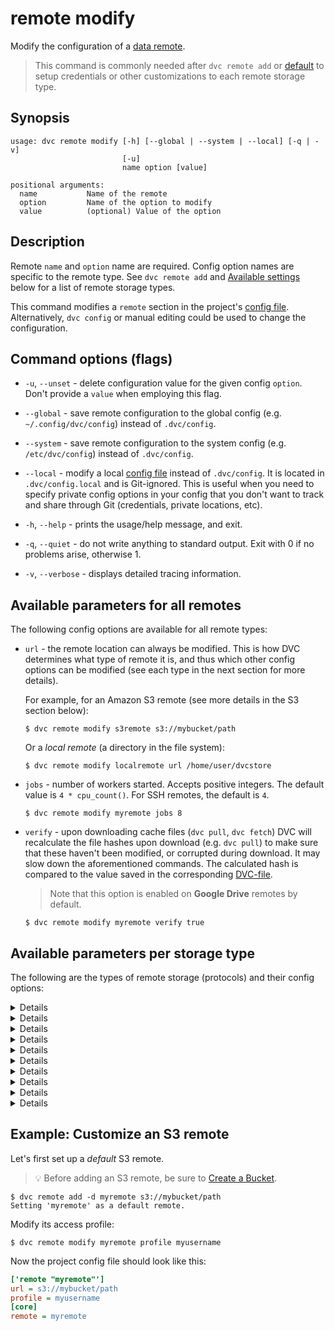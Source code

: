 # remote modify

Modify the configuration of a [data remote](/doc/command-reference/remote).

> This command is commonly needed after `dvc remote add` or
> [default](/doc/command-reference/remote/default) to setup credentials or other
> customizations to each remote storage type.

## Synopsis

```usage
usage: dvc remote modify [-h] [--global | --system | --local] [-q | -v]
                         [-u]
                         name option [value]

positional arguments:
  name           Name of the remote
  option         Name of the option to modify
  value          (optional) Value of the option
```

## Description

Remote `name` and `option` name are required. Config option names are specific
to the remote type. See `dvc remote add` and
[Available settings](#available-settings-per-storage-type) below for a list of
remote storage types.

This command modifies a `remote` section in the project's
[config file](/doc/command-reference/config). Alternatively, `dvc config` or
manual editing could be used to change the configuration.

## Command options (flags)

- `-u`, `--unset` - delete configuration value for the given config `option`.
  Don't provide a `value` when employing this flag.

- `--global` - save remote configuration to the global config (e.g.
  `~/.config/dvc/config`) instead of `.dvc/config`.

- `--system` - save remote configuration to the system config (e.g.
  `/etc/dvc/config`) instead of `.dvc/config`.

- `--local` - modify a local [config file](/doc/command-reference/config)
  instead of `.dvc/config`. It is located in `.dvc/config.local` and is
  Git-ignored. This is useful when you need to specify private config options in
  your config that you don't want to track and share through Git (credentials,
  private locations, etc).

- `-h`, `--help` - prints the usage/help message, and exit.

- `-q`, `--quiet` - do not write anything to standard output. Exit with 0 if no
  problems arise, otherwise 1.

- `-v`, `--verbose` - displays detailed tracing information.

## Available parameters for all remotes

The following config options are available for all remote types:

- `url` - the remote location can always be modified. This is how DVC determines
  what type of remote it is, and thus which other config options can be modified
  (see each type in the next section for more details).

  For example, for an Amazon S3 remote (see more details in the S3 section
  below):

  ```dvc
  $ dvc remote modify s3remote s3://mybucket/path
  ```

  Or a _local remote_ (a directory in the file system):

  ```dvc
  $ dvc remote modify localremote url /home/user/dvcstore
  ```

- `jobs` - number of workers started. Accepts positive integers. The default
  value is `4 * cpu_count()`. For SSH remotes, the default is `4`.

  ```dvc
  $ dvc remote modify myremote jobs 8
  ```

- `verify` - upon downloading <abbr>cache</abbr> files (`dvc pull`, `dvc fetch`)
  DVC will recalculate the file hashes upon download (e.g. `dvc pull`) to make
  sure that these haven't been modified, or corrupted during download. It may
  slow down the aforementioned commands. The calculated hash is compared to the
  value saved in the corresponding
  [DVC-file](/doc/user-guide/dvc-files-and-directories).

  > Note that this option is enabled on **Google Drive** remotes by default.

  ```dvc
  $ dvc remote modify myremote verify true
  ```

## Available parameters per storage type

The following are the types of remote storage (protocols) and their config
options:

<details>

### Click for Amazon S3

By default, DVC expects your AWS CLI is already
[configured](https://docs.aws.amazon.com/cli/latest/userguide/cli-chap-configure.html).
DVC will be using default AWS credentials file to access S3. To override some of
these settings, you could use the following options.

- `url` - remote location, in the `s3://<bucket>/<key>` format:

  ```dvc
  $ dvc remote modify myremote url s3://mybucket/my/path
  ```

- `region` - change S3 remote region:

  ```dvc
  $ dvc remote modify myremote region us-east-2
  ```

- `profile` - credentials profile name to access S3:

  ```dvc
  $ dvc remote modify myremote profile myprofile
  ```

- `credentialpath` - credentials path to access S3:

  ```dvc
  $ dvc remote modify myremote credentialpath /path/to/my/creds
  ```

- `endpointurl` - endpoint URL to access S3:

  ```dvc
  $ dvc remote modify myremote endpointurl https://myendpoint.com
  ```

- `access_key_id` - AWS Access Key ID. May be used (along with
  `secret_access_key`) instead of `credentialpath`:

  ```dvc
  $ dvc remote modify myremote access_key_id my-access-key-id
  ```

- `secret_access_key` - AWS Secret Access Key. May be used (along with
  `access_key_id`) instead of `credentialpath`:

  ```dvc
  $ dvc remote modify myremote secret_access_key my-secret_access_key
  ```

- `use_ssl` - whether or not to use SSL. By default, SSL is used.

  ```dvc
  $ dvc remote modify myremote use_ssl false
  ```

- `listobjects` - whether or not to use `list_objects`. By default,
  `list_objects_v2` is used. Useful for ceph and other S3 emulators.

  ```dvc
  $ dvc remote modify myremote listobjects true
  ```

- `sse` - server-side encryption algorithm to use (e.g. AES256, aws:kms). By
  default, no encryption is used.

  ```dvc
  $ dvc remote modify myremote sse AES256
  ```

- `sse_kms_key_id` - identifier of the key to encrypt data uploaded when using
  SSE-KMS. Required when the `sse` parameter (above) is set to `aws:kms`. This
  parameter will be passed directly to AWS S3 functions, so DVC supports any
  value that S3 supports, including both key ids and aliases.

  ```dvc
  $ dvc remote modify myremote sse_kms_key_id mykeyid_or_alias
  ```

- `acl` - set object level access control list (ACL) such as `private`,
  `public-read`, etc. By default, no ACL is specified.

  ```dvc
  $ dvc remote modify myremote acl bucket-owner-full-control
  ```

- `grant_read`\* - grants `READ` permissions at object level access control list
  for specific grantees\*\*. Grantee can read object and its metadata.

  ```dvc
  $ dvc remote modify myremote grant_read \
          id=aws-canonical-user-id,id=another-aws-canonical-user-id
  ```

- `grant_read_acp`\* - grants `READ_ACP` permissions at object level access
  control list for specific grantees\*\*. Grantee can read the object's ACP.

  ```dvc
  $ dvc remote modify myremote grant_read_acp \
          id=aws-canonical-user-id,id=another-aws-canonical-user-id
  ```

- `grant_write_acp`\* - grants `WRITE_ACP` permissions at object level access
  control list for specific grantees\*\*. Grantee can modify the object's ACP.

  ```dvc
  $ dvc remote modify myremote grant_write_acp \
          id=aws-canonical-user-id,id=another-aws-canonical-user-id
  ```

- `grant_full_control`\* - grants `FULL_CONTROL` permissions at object level
  access control list for specific grantees\*\*. Equivalent of grant_read +
  grant_read_acp + grant_write_acp

  ```dvc
  $ dvc remote modify myremote grant_full_control \
          id=aws-canonical-user-id,id=another-aws-canonical-user-id
  ```

  > \* `grant_read`, `grant_read_acp`, `grant_write_acp` and
  > `grant_full_control` params are mutually exclusive with `acl`.
  >
  > \*\* default ACL grantees are overwritten. Grantees are AWS accounts
  > identifiable by `id` (AWS Canonical User ID), `emailAddress` or `uri`
  > (predefined group).

  > **Sources**
  >
  > - [ACL Overview - Permissions](https://docs.aws.amazon.com/AmazonS3/latest/dev/acl-overview.html#permissions)
  > - [Put Object ACL](https://docs.aws.amazon.com/AmazonS3/latest/API/API_PutObjectAcl.html)

S3 remotes can also be configured entirely via environment variables:

```dvc
$ export AWS_ACCESS_KEY_ID='<my-access-key>'
$ export AWS_SECRET_ACCESS_KEY='<my-secret-key>'
$ dvc remote add -d myremote s3://mybucket/my/path
```

For more information about the variables DVC supports, please visit
[boto3 documentation](https://boto3.amazonaws.com/v1/documentation/api/latest/guide/configuration.html#environment-variable-configuration)

</details>

<details>

### Click for S3 API compatible storage

To communicate with a remote object storage that supports an S3 compatible API
(e.g. [Minio](https://min.io/),
[DigitalOcean Spaces](https://www.digitalocean.com/products/spaces/),
[IBM Cloud Object Storage](https://www.ibm.com/cloud/object-storage) etc.),
configure the remote's `endpointurl` explicitly:

```dvc
$ dvc remote add -d myremote s3://mybucket/path/to/dir
$ dvc remote modify myremote endpointurl \
                    https://object-storage.example.com
```

Besides that, any settings that are available for Amazon S3 (see previous
section) may be available for S3 compatible storage. For example, let's setup a
DVC remote using the `example-name`
[DigitalOcean space](https://www.digitalocean.com/community/tutorials/how-to-create-a-digitalocean-space-and-api-key)
(equivalent to a bucket in AWS) in the `nyc3` region:

```dvc
$ dvc remote add -d myremote s3://example-name/path/to/use
$ dvc remote modify myremote endpointurl \
                             https://nyc3.digitaloceanspaces.com
```

</details>

<details>

### Click for Microsoft Azure Blob Storage

- `url` - remote location, in the `azure://<container>/<object>` format:

  ```dvc
  $ dvc remote modify myremote url azure://mycontainer/path
  ```

- `connection_string` - connection string:

  ```dvc
  $ dvc remote modify --local myremote connection_string \
                              'my-connection-string'
  ```

> The connection string contains sensitive user info. Therefore, it's safer to
> add it with the `--local` option, so it's written to a Git-ignored config
> file.

For more information on configuring Azure Storage connection strings, visit
[here](https://docs.microsoft.com/en-us/azure/storage/common/storage-configure-connection-string).

</details>

<details>

### Click for Google Drive

Please see
[Setup a Google Drive DVC Remote](/doc/user-guide/setup-google-drive-remote) for
a full guide on using Google Drive as DVC remote storage.

- `url` - remote location. See
  [valid URL format](/doc/user-guide/setup-google-drive-remote#url-format).

  ```dvc
  $ dvc remote modify myremote url \
                      gdrive://0AIac4JZqHhKmUk9PDA/dvcstore
  ```

- `gdrive_client_id` - Client ID for authentication with OAuth 2.0 when using a
  [custom Google Client project](/doc/user-guide/setup-google-drive-remote#using-a-custom-google-cloud-project).
  Also requires using `gdrive_client_secret`.

  ```dvc
  $ dvc remote modify myremote gdrive_client_id <client ID>
  ```

- `gdrive_client_secret` - Client secret for authentication with OAuth 2.0 when
  using a custom Google Client project. Also requires using `gdrive_client_id`.

  ```dvc
  $ dvc remote modify myremote gdrive_client_secret <client secret>
  ```

- `gdrive_user_credentials_file` - path where DVC stores OAuth credentials to
  access Google Drive data. `.dvc/tmp/gdrive-user-credentials.json` by default.

  ```dvc
  $ dvc remote modify myremote gdrive_user_credentials_file \
                      .dvc/tmp/myremote-credentials.json
  ```

See [Authorization](/doc/user-guide/setup-google-drive-remote#authorization) for
more details.

- `gdrive_trash_only` - configures `dvc gc` to move remote files to
  [trash](https://developers.google.com/drive/api/v2/reference/files/trash)
  instead of
  [deleting](https://developers.google.com/drive/api/v2/reference/files/delete)
  them permanently. `false` by default, meaning "delete". Useful for shared
  drives/folders, where delete permissions may not be given.

  ```dvc
  $ dvc remote modify myremote gdrive_trash_only true
  ```

> Please note our [Privacy Policy (Google APIs)](/doc/user-guide/privacy).

**For service accounts:**

A service account is a Google account associated with your GCP project, and not
a specific user. Please refer to
[Using service accounts](https://cloud.google.com/iam/docs/service-accounts) for
more information.

- `gdrive_use_service_account` - instructs DVC to authenticate using a service
  account instead of OAuth. Make sure that the service account has read/write
  access (as needed) to the file structure in the remote `url`.

  ```dvc
  $ dvc remote modify myremote gdrive_use_service_account true
  ```

- `gdrive_service_account_email` - email address of the Google Project's service
  account when `gdrive_use_service_account` is on. Also requires using
  `gdrive_service_account_p12_file_path`.

  ```dvc
  $ dvc remote modify myremote \
                      gdrive_service_account_email <service acct email>
  ```

- `gdrive_service_account_p12_file_path` - Google Project's service account
  `.p12` file path when `gdrive_use_service_account` is on. Also requires using
  `gdrive_service_account_email`.

  ```dvc
  $ dvc remote modify myremote \
                      gdrive_service_account_p12_file_path \
                      path/to/file.p12
  ```

- `gdrive_service_account_user_email` - email of a user account to
  [impersonate](https://developers.google.com/admin-sdk/directory/v1/guides/delegation)
  with the service account. Optional when `gdrive_use_service_account` is on.

  ```dvc
  $ dvc remote modify myremote \
                      gdrive_service_account_user_email <user email>
  ```

</details>

<details>

### Click for Google Cloud Storage

- `url` - remote location, in the `gs://<bucket>/<object>` format:

  ```dvc
  $ dvc remote modify myremote url gs://my-bucket/path
  ```

- `projectname` - override or provide a project name to use, if a default one is
  not set.

  ```dvc
  $ dvc remote modify myremote projectname myproject
  ```

**For service accounts:**

A service account is a Google account associated with your GCP project, and not
a specific user. Please refer to
[Using service accounts](https://cloud.google.com/iam/docs/service-accounts) for
more information.

- `credentialpath` - path to the file that contains the
  [service account key](/doc/user-guide/setup-google-drive-remote#using-service-accounts).
  Make sure that the service account has read/write access (as needed) to the
  file structure in the remote `url`.

  ```dvc
  $ dvc remote modify \
        myremote credentialpath '/home/.../project-XXXXXXX.json'
  ```

  Alternatively, the `GOOGLE_APPLICATION_CREDENTIALS` env var can be set:

  ```dvc
  $ export GOOGLE_APPLICATION_CREDENTIALS='.../project-XXXXXXX.json'
  ```

</details>

<details>

### Click for Aliyun OSS

- `url` - remote location, in the `oss://<bucket>/<object>` format:

  ```dvc
  $ dvc remote modify myremote url oss://my-bucket/path
  ```

- `oss_endpoint` - OSS endpoint values for accessing the remote container.

  ```dvc
  $ dvc remote modify myremote oss_endpoint endpoint
  ```

- `oss_key_id` - OSS key ID to access the remote.

  ```dvc
  $ dvc remote modify myremote --local oss_key_id my-key-id
  ```

- `oss_key_secret` - OSS secret key for authorizing access into the remote.

  ```dvc
  $ dvc remote modify myremote --local oss_key_secret my-key-secret
  ```

> The key ID and secret key contain sensitive user info. Therefore, it's safer
> to add them with the `--local` option, so they're written to a Git-ignored
> config file.

</details>

<details>

### Click for SSH

- `url` - remote location, in a regular
  [SSH format](https://tools.ietf.org/id/draft-salowey-secsh-uri-00.html#sshsyntax):

  ```dvc
  $ dvc remote modify myremote url \
                      ssh://user@example.com:1234/path/to/dir
  ```

  ⚠️ DVC requires both SSH and SFTP access to work with remote SSH locations.
  Please check that you are able to connect both ways with tools like `ssh` and
  `sftp` (GNU/Linux).

  > Note that your server's SFTP root might differ from its physical root (`/`).

- `user` - username to access the remote.

  ```dvc
  $ dvc remote modify --local myremote user myuser
  ```

  The order in which DVC picks the username:

  1. `user` parameter set with this command (found in `.dvc/config`);
  2. User defined in the URL (e.g. `ssh://user@example.com/path`);
  3. User defined in `~/.ssh/config` for this host (URL);
  4. Current user

- `port` - port to access the remote.

  ```dvc
  $ dvc remote modify myremote port 2222
  ```

  The order in which DVC decide the port number:

  1. `port` parameter set with this command (found in `.dvc/config`);
  2. Port defined in the URL (e.g. `ssh://example.com:1234/path`);
  3. Port defined in `~/.ssh/config` for this host (URL);
  4. Default SSH port 22

- `keyfile` - path to private key to access the remote.

  ```dvc
  $ dvc remote modify myremote keyfile /path/to/keyfile
  ```

- `password` - a private key passphrase or a password to access the remote.

  ```dvc
  $ dvc remote modify --local myremote password mypassword
  ```

> The username and password (may) contain sensitive user info. Therefore, it's
> safer to add them with the `--local` option, so they're written to a
> Git-ignored config file.

- `ask_password` - ask for a private key passphrase or a password to access the
  remote.

  ```dvc
  $ dvc remote modify myremote ask_password true
  ```

- `gss_auth` - use Generic Security Services authentication if available on host
  (for example,
  [with kerberos](https://en.wikipedia.org/wiki/Generic_Security_Services_Application_Program_Interface#Relationship_to_Kerberos)).
  Using this param requires `paramiko[gssapi]`, which is currently only
  supported by our pip package, and could be installed with
  `pip install 'dvc[ssh_gssapi]'`. Other packages (Conda, Windows, and MacOS
  PKG) do not support it.

  ```dvc
  $ dvc remote modify myremote gss_auth true
  ```

- `allow_agent` - whether to use [SSH agents](https://www.ssh.com/ssh/agent)
  (`true` by default). Setting this to `false` is useful when `ssh-agent` is
  causing problems, such as a "No existing session" error:

  ```dvc
  $ dvc remote modify myremote allow_agent false
  ```

</details>

<details>

### Click for HDFS

- `url` - remote location:

  ```dvc
  $ dvc remote modify myremote url hdfs://user@example.com/path/to/dir
  ```

- `user` - username to access the remote.

  ```dvc
  $ dvc remote modify --local myremote user myuser
  ```

> The username may contain sensitive user info. Therefore, it's safer to add it
> with the `--local` option, so it's written to a Git-ignored config file.

</details>

<details>

### Click for HTTP

- `url` - remote location:

  ```dvc
  $ dvc remote modify myremote url https://example.com/path/to/dir
  ```

  > The URL can include a query string, which will be preserved (e.g.
  > `example.com?loc=path%2Fto%2Fdir`)

- `auth` - authentication method to use when accessing the remote. The accepted
  values are:

  - `basic` -
    [basic authentication scheme](https://tools.ietf.org/html/rfc7617). `user`
    and `password` (or `ask_password`) parameters should also be configured.
  - `digest` -
    [digest Access Authentication Scheme](https://tools.ietf.org/html/rfc7616).
    `user` and `password` (or `ask_password`) parameters should also be
    configured.
  - `custom` - an additional HTTP header field will be set for all HTTP requests
    to the remote in the form: `custom_auth_header: password`.
    `custom_auth_header` and `password` (or `ask_password`) parameters should
    also be configured.

  ```dvc
  $ dvc remote modify myremote auth basic
  ```

- `method` - override the
  [HTTP method](https://developer.mozilla.org/en-US/docs/Web/HTTP/Methods) to
  use for file uploads (e.g. `PUT` should be used for
  [Artifactory](https://www.jfrog.com/confluence/display/JFROG/Artifactory+REST+API)).
  By default, `POST` is used.

  ```dvc
  $ dvc remote modify myremote method PUT
  ```

- `custom_auth_header` - HTTP header field name to use when the `auth` parameter
  is set to `custom`.

  ```dvc
  $ dvc remote modify myremote custom_auth_header My-Header
  ```

- `user` - username to use when the `auth` parameter is set to `basic` or
  `digest`.

  ```dvc
  $ dvc remote modify --local myremote user myuser
  ```

  The order in which DVC picks the username:

  1. `user` parameter set with this command (found in `.dvc/config`);
  2. User defined in the URL (e.g. `http://user@example.com/path`);

- `password` - password to use for any `auth` method.

  ```dvc
  $ dvc remote modify myremote --local password mypassword
  ```

> The username and password (may) contain sensitive user info. Therefore, it's
> safer to add them with the `--local` option, so they're written to a
> Git-ignored config file.

- `ask_password` - ask each time for the password to use for any `auth` method.

  ```dvc
  $ dvc remote modify myremote ask_password true
  ```

  > Note that the `password` parameter takes precedence over `ask_password`. If
  > `password` is specified, DVC will not prompt the user to enter a password
  > for this remote.

- `ssl_verify` - allows to disable SSH verification, which is enabled by
  default.

  ```dvc
  $ dvc remote modify myremote ssl_verify false
  ```

</details>

<details>

### Click for WebDAV

- `url` - remote location:

  ```dvc
  $ dvc remote modify myremote url \
        webdavs://example.com/nextcloud/remote.php/dav/files/USERNAME/
  ```

- `token` - token for WebDAV server, can be empty in case of using
  `user/password` authentication.

  ```dvc
  $ dvc remote modify --local myremote token '<mytoken>'
  ```

- `user` - username for WebDAV server, can be empty in case of using `token`
  authentication.

  ```dvc
  $ dvc remote modify --local myremote user myuser
  ```

  The order in which DVC searches for username is:

  1. `user` parameter set with this command (found in `.dvc/config`);
  2. User defined in the URL (e.g. `webdavs://user@example.com/endpoint/path`)

- `password` - password for WebDAV server, can be empty in case of using `token`
  authentication.

  ```dvc
  $ dvc remote modify --local myremote password mypassword
  ```

> The username, password, and token (may) contain sensitive user info.
> Therefore, it's safer to add them with the `--local` option, so they're
> written to a Git-ignored config file.

> Note that `user/password` and `token` authentication are incompatible. You
> should authenticate against yout WebDAV remote by either `user/password` or
> `token`.

- `ask_password` - ask each time for the password to use for `user/password`
  authentication. This has no effect if `password` or `token` are set.

  ```dvc
  $ dvc remote modify myremote ask_password true
  ```

- `cert_path` - path to certificate used for WebDAV server authentication, if
  you need to use local client side certificates.

  ```dvc
  $ dvc remote modify myremote cert_path /path/to/cert
  ```

- `key_path` - path to private key to use to access a remote. Only has an effect
  in combination with `cert_path`.

  ```dvc
  $ dvc remote modify myremote key_path /path/to/key
  ```

  > Note that the certificate in `cert_path` might already contain the private
  > key.

- `timeout` - connection timeout (in seconds) for WebDAV server (default: 30).

  ```dvc
  $ dvc remote modify myremote timeout 120
  ```

</details>

## Example: Customize an S3 remote

Let's first set up a _default_ S3 remote.

> 💡 Before adding an S3 remote, be sure to
> [Create a Bucket](https://docs.aws.amazon.com/AmazonS3/latest/gsg/CreatingABucket.html).

```dvc
$ dvc remote add -d myremote s3://mybucket/path
Setting 'myremote' as a default remote.
```

Modify its access profile:

```dvc
$ dvc remote modify myremote profile myusername
```

Now the project config file should look like this:

```ini
['remote "myremote"']
url = s3://mybucket/path
profile = myusername
[core]
remote = myremote
```
